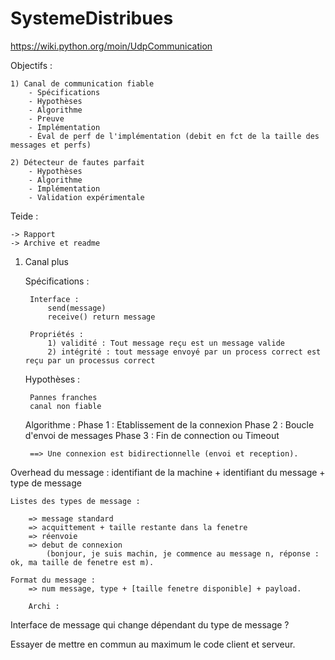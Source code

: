# SystemeDistribues

https://wiki.python.org/moin/UdpCommunication

Objectifs :

	1) Canal de communication fiable
		- Spécifications
		- Hypothèses
		- Algorithme
		- Preuve
		- Implémentation
		- Éval de perf de l'implémentation (debit en fct de la taille des messages et perfs)

	2) Détecteur de fautes parfait
		- Hypothèses
		- Algorithme
		- Implémentation
		- Validation expérimentale

Teide :

	-> Rapport
	-> Archive et readme

1) Canal plus

	Spécifications :

		Interface :
			send(message)
			receive() return message

		Propriétés :
			1) validité	: Tout message reçu est un message valide
			2) intégrité : tout message envoyé par un process correct est reçu par un processus correct

	Hypothèses :

		Pannes franches
		canal non fiable

	Algorithme :
		Phase 1 : Etablissement de la connexion
		Phase 2 : Boucle d'envoi de messages
		Phase 3 : Fin de connection ou Timeout
		
		==> Une connexion est bidirectionnelle (envoi et reception).
Overhead du message : identifiant de la machine + identifiant du message + type de message

	Listes des types de message :

		=> message standard
		=> acquittement + taille restante dans la fenetre
		=> réenvoie
		=> debut de connexion 
			(bonjour, je suis machin, je commence au message n, réponse : ok, ma taille de fenetre est m).

	Format du message :
		=> num message, type + [taille fenetre disponible] + payload.

		Archi :
Interface de message qui change dépendant du type de message ?

Essayer de mettre en commun au maximum le code client et serveur.
